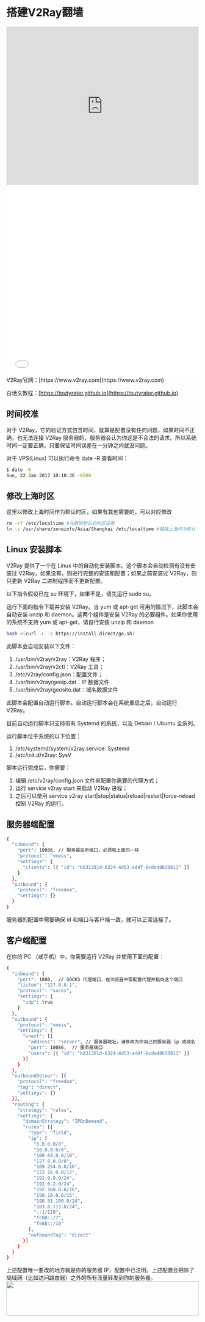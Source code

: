 # 搭建V2Ray翻墙
<iframe width="100%" height="415" src="https://www.youtube.com/embed/GV4VhUOc7hg" frameborder="0" allow="autoplay; encrypted-media" allowfullscreen></iframe>
<iframe src="//player.bilibili.com/player.html?aid=21240412&cid=34891307&page=1" scrolling="no" border="0" frameborder="no" framespacing="0" allowfullscreen="true" width="100%" height="500"> </iframe>
V2Ray官网：[https://www.v2ray.com](https://www.v2ray.com)

白话文教程：[https://toutyrater.github.io](https://toutyrater.github.io)

## 时间校准
对于 V2Ray，它的验证方式包含时间，就算是配置没有任何问题，如果时间不正确，也无法连接 V2Ray 服务器的，服务器会认为你这是不合法的请求。所以系统时间一定要正确，只要保证时间误差在一分钟之内就没问题。

对于 VPS(Linux) 可以执行命令 date -R 查看时间：
```bash
$ date -R
Sun, 22 Jan 2017 10:10:36 -0500
```

## 修改上海时区
这里以修改上海时间作为默认时区，如果有其他需要的，可以对应修改
```bash
rm -rf /etc/localtime #先删除默认的时区设置
ln -s /usr/share/zoneinfo/Asia/Shanghai /etc/localtime #替换上海作为默认
```

## Linux 安装脚本
V2Ray 提供了一个在 Linux 中的自动化安装脚本。这个脚本会自动检测有没有安装过 V2Ray，如果没有，则进行完整的安装和配置；如果之前安装过 V2Ray，则只更新 V2Ray 二进制程序而不更新配置。

以下指令假设已在 su 环境下，如果不是，请先运行 sudo su。

运行下面的指令下载并安装 V2Ray。当 yum 或 apt-get 可用的情况下，此脚本会自动安装 unzip 和 daemon。这两个组件是安装 V2Ray 的必要组件。如果你使用的系统不支持 yum 或 apt-get，请自行安装 unzip 和 daemon
```bash
bash <(curl -L -s https://install.direct/go.sh)
```

此脚本会自动安装以下文件：
1. /usr/bin/v2ray/v2ray：V2Ray 程序；
2. /usr/bin/v2ray/v2ctl：V2Ray 工具；
3. /etc/v2ray/config.json：配置文件；
4. /usr/bin/v2ray/geoip.dat：IP 数据文件
5. /usr/bin/v2ray/geosite.dat：域名数据文件

此脚本会配置自动运行脚本。自动运行脚本会在系统重启之后，自动运行 V2Ray。

目前自动运行脚本只支持带有 Systemd 的系统，以及 Debian / Ubuntu 全系列。

运行脚本位于系统的以下位置：
1. /etc/systemd/system/v2ray.service: Systemd
2. /etc/init.d/v2ray: SysV

脚本运行完成后，你需要：
1. 编辑 /etc/v2ray/config.json 文件来配置你需要的代理方式；
2. 运行 service v2ray start 来启动 V2Ray 进程；
3. 之后可以使用 service v2ray start|stop|status|reload|restart|force-reload 控制 V2Ray 的运行。

## 服务器端配置
```bash
{
  "inbound": {
    "port": 10086, // 服务器监听端口，必须和上面的一样
    "protocol": "vmess",
    "settings": {
      "clients": [{ "id": "b831381d-6324-4d53-ad4f-8cda48b30811" }]
    }
  },
  "outbound": {
    "protocol": "freedom",
    "settings": {}
  }
}
```
服务器的配置中需要确保 id 和端口与客户端一致，就可以正常连接了。

## 客户端配置
在你的 PC （或手机）中，你需要运行 V2Ray 并使用下面的配置：
```bash
{
  "inbound": {
    "port": 1080,  // SOCKS 代理端口，在浏览器中需配置代理并指向这个端口
    "listen": "127.0.0.1",
    "protocol": "socks",
    "settings": {
      "udp": true
    }
  },
  "outbound": {
    "protocol": "vmess",
    "settings": {
      "vnext": [{
        "address": "server", // 服务器地址，请修改为你自己的服务器 ip 或域名
        "port": 10086,  // 服务器端口
        "users": [{ "id": "b831381d-6324-4d53-ad4f-8cda48b30811" }]
      }]
    }
  },
  "outboundDetour": [{
    "protocol": "freedom",
    "tag": "direct",
    "settings": {}
  }],
  "routing": {
    "strategy": "rules",
    "settings": {
      "domainStrategy": "IPOnDemand",
      "rules": [{
        "type": "field",
        "ip": [
          "0.0.0.0/8",
          "10.0.0.0/8",
          "100.64.0.0/10",
          "127.0.0.0/8",
          "169.254.0.0/16",
          "172.16.0.0/12",
          "192.0.0.0/24",
          "192.0.2.0/24",
          "192.168.0.0/16",
          "198.18.0.0/15",
          "198.51.100.0/24",
          "203.0.113.0/24",
          "::1/128",
          "fc00::/7",
          "fe80::/10"
        ],
        "outboundTag": "direct"
      }]
    }
  }
}
```
上述配置唯一要改的地方就是你的服务器 IP，配置中已注明。上述配置会把除了局域网（比如访问路由器）之外的所有流量转发到你的服务器。
<a href="https://www.vultr.com/?ref=7295225"><img src="https://www.vultr.com/media/banner_1.png" width="100%" height="90"></a>